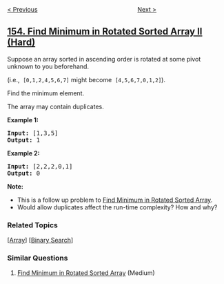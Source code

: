 <!--|This file generated by command(leetcode description); DO NOT EDIT.    |-->
<!--+----------------------------------------------------------------------+-->
<!--|@author    openset <openset.wang@gmail.com>                           |-->
<!--|@link      https://github.com/openset                                 |-->
<!--|@home      https://github.com/tonymontaro/leetcode-hints                        |-->
<!--+----------------------------------------------------------------------+-->

[< Previous](https://github.com/tonymontaro/leetcode-hints/tree/master/problems/find-minimum-in-rotated-sorted-array "Find Minimum in Rotated Sorted Array")
　　　　　　　　　　　　　　　　
[Next >](https://github.com/tonymontaro/leetcode-hints/tree/master/problems/min-stack "Min Stack")

## [154. Find Minimum in Rotated Sorted Array II (Hard)](https://leetcode.com/problems/find-minimum-in-rotated-sorted-array-ii "寻找旋转排序数组中的最小值 II")

<p>Suppose an array sorted in ascending order is rotated at some pivot unknown to you beforehand.</p>

<p>(i.e., &nbsp;<code>[0,1,2,4,5,6,7]</code>&nbsp;might become &nbsp;<code>[4,5,6,7,0,1,2]</code>).</p>

<p>Find the minimum element.</p>

<p>The array may contain duplicates.</p>

<p><strong>Example 1:</strong></p>

<pre>
<strong>Input:</strong> [1,3,5]
<strong>Output:</strong> 1</pre>

<p><strong>Example 2:</strong></p>

<pre>
<strong>Input:</strong> [2,2,2,0,1]
<strong>Output:</strong> 0</pre>

<p><strong>Note:</strong></p>

<ul>
	<li>This is a follow up problem to&nbsp;<a href="https://leetcode.com/problems/find-minimum-in-rotated-sorted-array/description/">Find Minimum in Rotated Sorted Array</a>.</li>
	<li>Would allow duplicates affect the run-time complexity? How and why?</li>
</ul>

### Related Topics
  [[Array](https://github.com/tonymontaro/leetcode-hints/tree/master/tag/array/README.md)]
  [[Binary Search](https://github.com/tonymontaro/leetcode-hints/tree/master/tag/binary-search/README.md)]

### Similar Questions
  1. [Find Minimum in Rotated Sorted Array](https://github.com/tonymontaro/leetcode-hints/tree/master/problems/find-minimum-in-rotated-sorted-array) (Medium)
